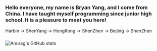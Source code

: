 ### Hello everyone, my name is Bryan Yang, and I come from China. I have taught myself programming since junior high school. It is a pleasure to meet you here!
Harbin -> ShenYang -> HongKong -> ShenZhen -> Beijing -> ShenZhen
### 
![Anurag's GitHub stats](https://github-readme-stats.vercel.app/api?username=DaZuiZui&count_private=true)
 
